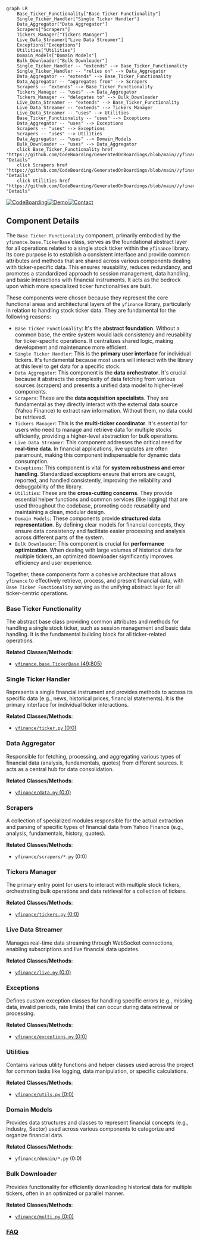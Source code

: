 ```mermaid
graph LR
    Base_Ticker_Functionality["Base Ticker Functionality"]
    Single_Ticker_Handler["Single Ticker Handler"]
    Data_Aggregator["Data Aggregator"]
    Scrapers["Scrapers"]
    Tickers_Manager["Tickers Manager"]
    Live_Data_Streamer["Live Data Streamer"]
    Exceptions["Exceptions"]
    Utilities["Utilities"]
    Domain_Models["Domain Models"]
    Bulk_Downloader["Bulk Downloader"]
    Single_Ticker_Handler -- "extends" --> Base_Ticker_Functionality
    Single_Ticker_Handler -- "relies on" --> Data_Aggregator
    Data_Aggregator -- "extends" --> Base_Ticker_Functionality
    Data_Aggregator -- "aggregates from" --> Scrapers
    Scrapers -- "extends" --> Base_Ticker_Functionality
    Tickers_Manager -- "uses" --> Data_Aggregator
    Tickers_Manager -- "delegates to" --> Bulk_Downloader
    Live_Data_Streamer -- "extends" --> Base_Ticker_Functionality
    Live_Data_Streamer -- "extends" --> Tickers_Manager
    Live_Data_Streamer -- "uses" --> Utilities
    Base_Ticker_Functionality -- "uses" --> Exceptions
    Data_Aggregator -- "uses" --> Exceptions
    Scrapers -- "uses" --> Exceptions
    Scrapers -- "uses" --> Utilities
    Data_Aggregator -- "uses" --> Domain_Models
    Bulk_Downloader -- "uses" --> Data_Aggregator
    click Base_Ticker_Functionality href "https://github.com/CodeBoarding/GeneratedOnBoardings/blob/main//yfinance/Base_Ticker_Functionality.md" "Details"
    click Scrapers href "https://github.com/CodeBoarding/GeneratedOnBoardings/blob/main//yfinance/Scrapers.md" "Details"
    click Utilities href "https://github.com/CodeBoarding/GeneratedOnBoardings/blob/main//yfinance/Utilities.md" "Details"
```
[![CodeBoarding](https://img.shields.io/badge/Generated%20by-CodeBoarding-9cf?style=flat-square)](https://github.com/CodeBoarding/CodeBoarding)[![Demo](https://img.shields.io/badge/Try%20our-Demo-blue?style=flat-square)](https://www.codeboarding.org/demo)[![Contact](https://img.shields.io/badge/Contact%20us%20-%20contact@codeboarding.org-lightgrey?style=flat-square)](mailto:contact@codeboarding.org)

## Component Details

The `Base Ticker Functionality` component, primarily embodied by the `yfinance.base.TickerBase` class, serves as the foundational abstract layer for all operations related to a single stock ticker within the `yfinance` library. Its core purpose is to establish a consistent interface and provide common attributes and methods that are shared across various components dealing with ticker-specific data. This ensures reusability, reduces redundancy, and promotes a standardized approach to session management, data handling, and basic interactions with financial instruments. It acts as the bedrock upon which more specialized ticker functionalities are built.

These components were chosen because they represent the core functional areas and architectural layers of the `yfinance` library, particularly in relation to handling stock ticker data. They are fundamental for the following reasons:

*   `Base Ticker Functionality`: It's the **abstract foundation**. Without a common base, the entire system would lack consistency and reusability for ticker-specific operations. It centralizes shared logic, making development and maintenance more efficient.
*   `Single Ticker Handler`: This is the **primary user interface** for individual tickers. It's fundamental because most users will interact with the library at this level to get data for a specific stock.
*   `Data Aggregator`: This component is the **data orchestrator**. It's crucial because it abstracts the complexity of data fetching from various sources (scrapers) and presents a unified data model to higher-level components.
*   `Scrapers`: These are the **data acquisition specialists**. They are fundamental as they directly interact with the external data source (Yahoo Finance) to extract raw information. Without them, no data could be retrieved.
*   `Tickers Manager`: This is the **multi-ticker coordinator**. It's essential for users who need to manage and retrieve data for multiple stocks efficiently, providing a higher-level abstraction for bulk operations.
*   `Live Data Streamer`: This component addresses the critical need for **real-time data**. In financial applications, live updates are often paramount, making this component indispensable for dynamic data consumption.
*   `Exceptions`: This component is vital for **system robustness and error handling**. Standardized exceptions ensure that errors are caught, reported, and handled consistently, improving the reliability and debuggability of the library.
*   `Utilities`: These are the **cross-cutting concerns**. They provide essential helper functions and common services (like logging) that are used throughout the codebase, promoting code reusability and maintaining a clean, modular design.
*   `Domain Models`: These components provide **structured data representation**. By defining clear models for financial concepts, they ensure data consistency and facilitate easier processing and analysis across different parts of the system.
*   `Bulk Downloader`: This component is crucial for **performance optimization**. When dealing with large volumes of historical data for multiple tickers, an optimized downloader significantly improves efficiency and user experience.

Together, these components form a cohesive architecture that allows `yfinance` to effectively retrieve, process, and present financial data, with `Base Ticker Functionality` serving as the unifying abstract layer for all ticker-centric operations.


### Base Ticker Functionality
The abstract base class providing common attributes and methods for handling a single stock ticker, such as session management and basic data handling. It is the fundamental building block for all ticker-related operations.


**Related Classes/Methods**:

- <a href="https://github.com/ranaroussi/yfinance/blob/master/yfinance/base.py#L49-L805" target="_blank" rel="noopener noreferrer">`yfinance.base.TickerBase` (49:805)</a>


### Single Ticker Handler
Represents a single financial instrument and provides methods to access its specific data (e.g., news, historical prices, financial statements). It is the primary interface for individual ticker interactions.


**Related Classes/Methods**:

- <a href="https://github.com/ranaroussi/yfinance/blob/master/yfinance/ticker.py#L0-L0" target="_blank" rel="noopener noreferrer">`yfinance/ticker.py` (0:0)</a>


### Data Aggregator
Responsible for fetching, processing, and aggregating various types of financial data (analysis, fundamentals, quotes) from different sources. It acts as a central hub for data consolidation.


**Related Classes/Methods**:

- <a href="https://github.com/ranaroussi/yfinance/blob/master/yfinance/data.py#L0-L0" target="_blank" rel="noopener noreferrer">`yfinance/data.py` (0:0)</a>


### Scrapers
A collection of specialized modules responsible for the actual extraction and parsing of specific types of financial data from Yahoo Finance (e.g., analysis, fundamentals, history, quotes).


**Related Classes/Methods**:

- `yfinance/scrapers/*.py` (0:0)


### Tickers Manager
The primary entry point for users to interact with multiple stock tickers, orchestrating bulk operations and data retrieval for a collection of tickers.


**Related Classes/Methods**:

- <a href="https://github.com/ranaroussi/yfinance/blob/master/yfinance/tickers.py#L0-L0" target="_blank" rel="noopener noreferrer">`yfinance/tickers.py` (0:0)</a>


### Live Data Streamer
Manages real-time data streaming through WebSocket connections, enabling subscriptions and live financial data updates.


**Related Classes/Methods**:

- <a href="https://github.com/ranaroussi/yfinance/blob/master/yfinance/live.py#L0-L0" target="_blank" rel="noopener noreferrer">`yfinance/live.py` (0:0)</a>


### Exceptions
Defines custom exception classes for handling specific errors (e.g., missing data, invalid periods, rate limits) that can occur during data retrieval or processing.


**Related Classes/Methods**:

- <a href="https://github.com/ranaroussi/yfinance/blob/master/yfinance/exceptions.py#L0-L0" target="_blank" rel="noopener noreferrer">`yfinance/exceptions.py` (0:0)</a>


### Utilities
Contains various utility functions and helper classes used across the project for common tasks like logging, data manipulation, or specific calculations.


**Related Classes/Methods**:

- <a href="https://github.com/ranaroussi/yfinance/blob/master/yfinance/utils.py#L0-L0" target="_blank" rel="noopener noreferrer">`yfinance/utils.py` (0:0)</a>


### Domain Models
Provides data structures and classes to represent financial concepts (e.g., Industry, Sector) used across various components to categorize and organize financial data.


**Related Classes/Methods**:

- `yfinance/domain/*.py` (0:0)


### Bulk Downloader
Provides functionality for efficiently downloading historical data for multiple tickers, often in an optimized or parallel manner.


**Related Classes/Methods**:

- <a href="https://github.com/ranaroussi/yfinance/blob/master/yfinance/multi.py#L0-L0" target="_blank" rel="noopener noreferrer">`yfinance/multi.py` (0:0)</a>




### [FAQ](https://github.com/CodeBoarding/GeneratedOnBoardings/tree/main?tab=readme-ov-file#faq)